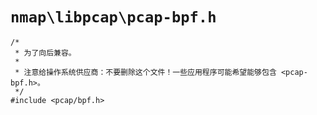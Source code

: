 # `nmap\libpcap\pcap-bpf.h`

```
/*
 * 为了向后兼容。
 *
 * 注意给操作系统供应商：不要删除这个文件！一些应用程序可能希望能够包含 <pcap-bpf.h>。
 */
#include <pcap/bpf.h>
```